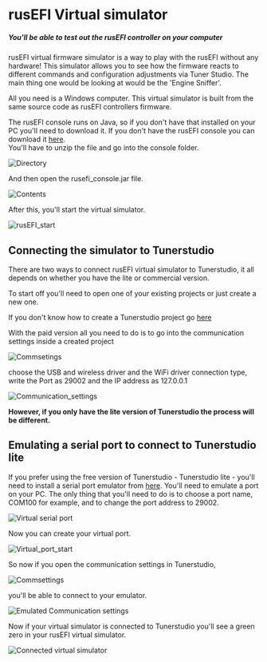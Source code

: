 # rusEFI Virtual simulator

##### You'll be able to test out the rusEFI controller on your computer 

rusEFI virtual firmware simulator is a way to play with the rusEFI without any hardware! 
This simulator allows you to see how the firmware reacts to different commands and configuration adjustments via Tuner Studio. The main thing one would be looking at would be the 'Engine Sniffer'.

All you need is a Windows computer. This virtual simulator is built from the same source code as rusEFI controllers firmware. 

The rusEFI console runs on Java, so if you don't have that installed on your PC you'll need to download it.
If you don't have the rusEFI console you can download it [here](http://rusefi.com/build_server/rusefi_bundle.zip).  
You'll have to unzip the file and go into the console folder.
 
 ![Directory](FAQ/images/simulator/rusEFI_console_directory.png)
 
 And then open the rusefi_console.jar file.
 
 ![Contents](FAQ/images/simulator/rusEFI_console_directionary_files.png)

After this, you'll start the virtual simulator.

![rusEFI_start](FAQ/images/simulator/rusEFI_start.png)

## Connecting the simulator to Tunerstudio

There are two ways to connect rusEFI virtual simulator to Tunerstudio, it all depends on whether you have the lite or commercial version.

To start off you'll need to open one of your existing projects or just create a new one.

If you don't know how to create a Tunerstudio project go [here](HOWTO_create_tunerstudio_project.md)
 
With the paid version all you need to do is to go into the communication settings inside a created project
 
 ![Commsetings](FAQ/images/simulator/Tunerstudio_comm._settings.png)
 
 
choose the USB and wireless driver and the WiFi driver connection type, write the Port as 29002 and the IP address as 127.0.0.1
 
 ![Communication_settings](FAQ/images/simulator/Communication_settings_direct.png)
 
**However, if you only have the lite version of Tunerstudio the process will be different.**

## Emulating a serial port to connect to Tunerstudio lite

If you prefer using the free version of Tunerstudio - Tunerstudio lite -  you'll need to install a serial port emulator from [here](https://www.hw-group.com/software/hw-vsp3-virtual-serial-port#download). You'll need to emulate a port on your PC. The only thing that you'll need to do is to choose a port name, COM100 for example, and to change the port address to 29002.



![Virtual serial port](FAQ/images/simulator/Emulator_settings.png)

Now you can create your virtual port.

![Virtual_port_start](FAQ/images/simulator/Virtual_port_start.png)

So now if you open the communication settings in Tunerstudio,

![Commsettings](FAQ/images/simulator/Tunerstudio_comm._settings.png)

you'll be able to connect to your emulator.

![Emulated Communication settings](FAQ/images/simulator/Communication_settings_tutorial.png) 

Now if your virtual simulator is connected to Tunerstudio you'll see a green zero in your rusEFI virtual simulator.

![Connected virtual simulator](FAQ/images/simulator/rusEFI_virtual_simulator_connected.png) 
